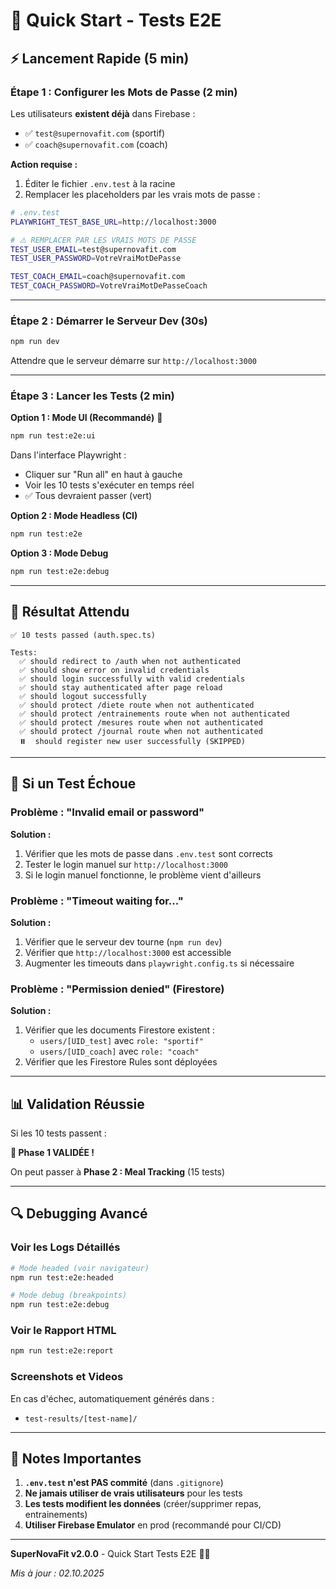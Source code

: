 # 🚀 Quick Start - Tests E2E

## ⚡ Lancement Rapide (5 min)

### Étape 1 : Configurer les Mots de Passe (2 min)

Les utilisateurs **existent déjà** dans Firebase :

- ✅ `test@supernovafit.com` (sportif)
- ✅ `coach@supernovafit.com` (coach)

**Action requise :**

1. Éditer le fichier `.env.test` à la racine
2. Remplacer les placeholders par les vrais mots de passe :

```bash
# .env.test
PLAYWRIGHT_TEST_BASE_URL=http://localhost:3000

# ⚠️ REMPLACER PAR LES VRAIS MOTS DE PASSE
TEST_USER_EMAIL=test@supernovafit.com
TEST_USER_PASSWORD=VotreVraiMotDePasse

TEST_COACH_EMAIL=coach@supernovafit.com
TEST_COACH_PASSWORD=VotreVraiMotDePasseCoach
```

---

### Étape 2 : Démarrer le Serveur Dev (30s)

```bash
npm run dev
```

Attendre que le serveur démarre sur `http://localhost:3000`

---

### Étape 3 : Lancer les Tests (2 min)

**Option 1 : Mode UI (Recommandé)** 🎯

```bash
npm run test:e2e:ui
```

Dans l'interface Playwright :

- Cliquer sur "Run all" en haut à gauche
- Voir les 10 tests s'exécuter en temps réel
- ✅ Tous devraient passer (vert)

**Option 2 : Mode Headless (CI)**

```bash
npm run test:e2e
```

**Option 3 : Mode Debug**

```bash
npm run test:e2e:debug
```

---

## 🎯 Résultat Attendu

```
✅ 10 tests passed (auth.spec.ts)

Tests:
  ✅ should redirect to /auth when not authenticated
  ✅ should show error on invalid credentials
  ✅ should login successfully with valid credentials
  ✅ should stay authenticated after page reload
  ✅ should logout successfully
  ✅ should protect /diete route when not authenticated
  ✅ should protect /entrainements route when not authenticated
  ✅ should protect /mesures route when not authenticated
  ✅ should protect /journal route when not authenticated
  ⏸️  should register new user successfully (SKIPPED)
```

---

## 🚨 Si un Test Échoue

### Problème : "Invalid email or password"

**Solution :**

1. Vérifier que les mots de passe dans `.env.test` sont corrects
2. Tester le login manuel sur `http://localhost:3000`
3. Si le login manuel fonctionne, le problème vient d'ailleurs

### Problème : "Timeout waiting for..."

**Solution :**

1. Vérifier que le serveur dev tourne (`npm run dev`)
2. Vérifier que `http://localhost:3000` est accessible
3. Augmenter les timeouts dans `playwright.config.ts` si nécessaire

### Problème : "Permission denied" (Firestore)

**Solution :**

1. Vérifier que les documents Firestore existent :
   - `users/[UID_test]` avec `role: "sportif"`
   - `users/[UID_coach]` avec `role: "coach"`
2. Vérifier que les Firestore Rules sont déployées

---

## 📊 Validation Réussie

Si les 10 tests passent :

**🎉 Phase 1 VALIDÉE !**

On peut passer à **Phase 2 : Meal Tracking** (15 tests)

---

## 🔍 Debugging Avancé

### Voir les Logs Détaillés

```bash
# Mode headed (voir navigateur)
npm run test:e2e:headed

# Mode debug (breakpoints)
npm run test:e2e:debug
```

### Voir le Rapport HTML

```bash
npm run test:e2e:report
```

### Screenshots et Videos

En cas d'échec, automatiquement générés dans :

- `test-results/[test-name]/`

---

## 📝 Notes Importantes

1. **`.env.test` n'est PAS commité** (dans `.gitignore`)
2. **Ne jamais utiliser de vrais utilisateurs** pour les tests
3. **Les tests modifient les données** (créer/supprimer repas, entrainements)
4. **Utiliser Firebase Emulator** en prod (recommandé pour CI/CD)

---

**SuperNovaFit v2.0.0** - Quick Start Tests E2E 🚀✅

_Mis à jour : 02.10.2025_
